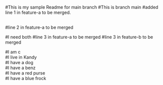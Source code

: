 #This is my sample Readme for main branch
#This is branch main
#added line 1 in feature-a to be merged.

<br>
#line 2 in feature-a to be merged
<br>

#I need both
#line 3 in feature-a to be merged
#line 3 in feature-b to be merged

#I am c
<br>
#I live in Kandy
<br>
#I have a dog
<br>
#I have a benz
<br>
#I have a red purse
<br>
#I have a blue frock

